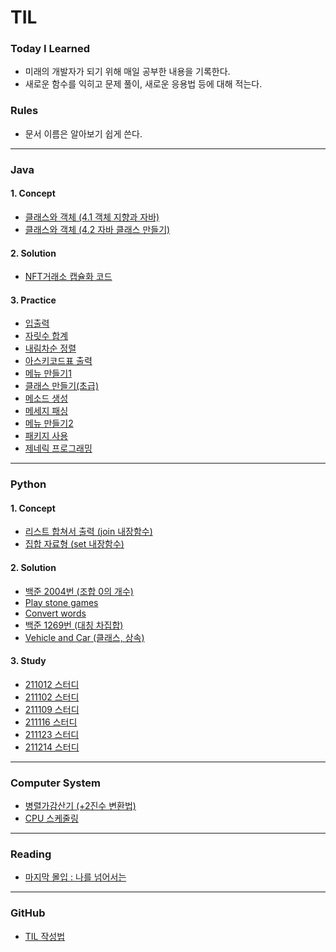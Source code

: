 # TIL
### Today I Learned

- 미래의 개발자가 되기 위해 매일 공부한 내용을 기록한다.
- 새로운 함수를 익히고 문제 풀이, 새로운 응용법 등에 대해 적는다.

### Rules
- 문서 이름은 알아보기 쉽게 쓴다.
***
### Java

#### 1. Concept
- [클래스와 객체 (4.1 객체 지향과 자바)](https://github.com/yoo86/TIL/blob/main/Java/%ED%81%B4%EB%9E%98%EC%8A%A4%EC%99%80%EA%B0%9D%EC%B2%B4_%EA%B0%9D%EC%B2%B4%EC%A7%80%ED%96%A5%EA%B3%BC%EC%9E%90%EB%B0%94.md)
- [클래스와 객체 (4.2 자바 클래스 만들기)](https://github.com/yoo86/TIL/blob/main/Java/%ED%81%B4%EB%9E%98%EC%8A%A4%EC%99%80%EA%B0%9D%EC%B2%B4_%EC%9E%90%EB%B0%94%ED%81%B4%EB%9E%98%EC%8A%A4%EB%A7%8C%EB%93%A4%EA%B8%B0.md)
#### 2. Solution
- [NFT거래소 캡슐화 코드](https://github.com/yoo86/TIL/blob/main/Java/NFTmarket.md)
#### 3. Practice
- [입출력](https://github.com/yoo86/TIL/blob/main/Java_Practice/input-output.md)
- [자릿수 합계](https://github.com/yoo86/TIL/blob/main/Java_Practice/sum_of_digits.md)
- [내림차순 정렬](https://github.com/yoo86/TIL/blob/main/Java_Practice/sort(descending).md)
- [아스키코드표 출력](https://github.com/yoo86/TIL/blob/main/Java_Practice/print_asciicode.md)
- [메뉴 만들기1](https://github.com/yoo86/TIL/blob/main/Java_Practice/made_menu1.md)
- [클래스 만들기(초급)](https://github.com/yoo86/TIL/blob/main/Java_Practice/made_class.md)
- [메소드 생성](https://github.com/yoo86/TIL/blob/main/Java_Practice/create_method.md)
- [메세지 패싱](https://github.com/yoo86/TIL/blob/main/Java_Practice/message_passing.md)
- [메뉴 만들기2](https://github.com/yoo86/TIL/blob/main/Java_Practice/made_menu2.md)
- [패키지 사용](https://github.com/yoo86/TIL/blob/main/Java_Practice/use_package.md)
- [제네릭 프로그래밍](https://github.com/yoo86/TIL/blob/main/Java_Practice/generic_programming.md)
***

### Python

#### 1. Concept
- [리스트 합쳐서 출력 (join 내장함수)](https://github.com/yoo86/TIL/blob/main/Python/join%EB%82%B4%EC%9E%A5%ED%95%A8%EC%88%98.md)
- [집합 자료형 (set 내장함수)](https://github.com/yoo86/TIL/blob/main/Python/set_%EC%9E%90%EB%A3%8C%ED%98%95.md)
#### 2. Solution
- [백준 2004번 (조합 0의 개수)](https://github.com/yoo86/TIL/blob/main/Python/baekjoon_2004.md)
- [Play stone games](https://github.com/yoo86/TIL/blob/main/Python/play_stone_games.md)
- [Convert words](https://github.com/yoo86/TIL/blob/main/Python/Convert_words.md)
- [백준 1269번 (대칭 차집합)](https://github.com/yoo86/TIL/blob/main/Python/baekjoon_1269.md)
- [Vehicle and Car (클래스, 상속)](https://github.com/yoo86/TIL/blob/main/Python/Vehicle_and_Car.md)
#### 3. Study
- [211012 스터디](https://github.com/yoo86/TIL/blob/main/Python_study/211012_study.md)
- [211102 스터디](https://github.com/yoo86/TIL/blob/main/Python_study/211102_study.md)
- [211109 스터디](https://github.com/yoo86/TIL/blob/main/Python_study/211109_study.md)
- [211116 스터디](https://github.com/yoo86/TIL/blob/main/Python_study/211116_study.md)
- [211123 스터디](https://github.com/yoo86/TIL/blob/main/Python_study/211123_study.md)
- [211214 스터디](https://github.com/yoo86/TIL/blob/main/Python_study/211214_study.md)
***

### Computer System
- [병렬가감산기 (+2진수 변환법)](https://github.com/yoo86/TIL/blob/main/Computer_System/%EB%B3%91%EB%A0%AC%EA%B0%80%EA%B0%90%EC%82%B0%EA%B8%B0(2%EC%A7%84%EC%88%98_%EB%B3%80%ED%99%98%EB%B2%95_%ED%8F%AC%ED%95%A8).md)
- [CPU 스케줄링](https://github.com/yoo86/TIL/blob/main/Computer_System/CPU%EC%8A%A4%EC%BC%80%EC%A4%84%EB%A7%81.md)
***

### Reading
- [마지막 몰입 : 나를 넘어서는 ](https://github.com/yoo86/TIL/blob/main/Reading/unlocklife.md)
***

### GitHub
- [TIL 작성법](https://github.com/yoo86/TIL/blob/1be10e65e9a751a117fef76d808f87b435a10e58/GitHub.md)
